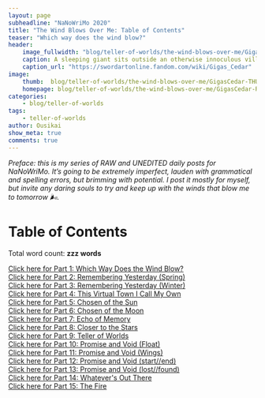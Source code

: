 ```yaml
---
layout: page
subheadline: "NaNoWriMo 2020"
title: "The Wind Blows Over Me: Table of Contents"
teaser: "Which way does the wind blow?"
header:
    image_fullwidth: "blog/teller-of-worlds/the-wind-blows-over-me/GigasCedar-HEAD.jpg"
    caption: A sleeping giant sits outside an otherwise innoculous village at the outskirts of the virtual realm...
    caption_url: "https://swordartonline.fandom.com/wiki/Gigas_Cedar"
image:
    thumb:  blog/teller-of-worlds/the-wind-blows-over-me/GigasCedar-THUMB.png
    homepage: blog/teller-of-worlds/the-wind-blows-over-me/GigasCedar-RAW.png
categories:
    - blog/teller-of-worlds
tags:   
    - teller-of-worlds
author: Ousikai
show_meta: true
comments: true
---
```

*Preface: this is my series of RAW and UNEDITED daily posts for NaNoWriMo. It’s going to be extremely imperfect, lauden with grammatical and spelling errors, but brimming with potential. I post it mostly for myself, but invite any daring souls to try and keep up with the winds that blow me to tomorrow :wind_face:.*


# Table of Contents  

Total word count: **zzz words** <br/>

[Click here for Part 1: Which Way Does the Wind Blow?]({{site.url}}{{site.baseurl}}/blog/teller-of-worlds/the-wind-blows-over-me-part-1) <br/>
[Click here for Part 2: Remembering Yesterday (Spring)]({{site.url}}{{site.baseurl}}/blog/teller-of-worlds/the-wind-blows-over-me-part-2) <br/>
[Click here for Part 3: Remembering Yesterday (Winter)]({{site.url}}{{site.baseurl}}/blog/teller-of-worlds/the-wind-blows-over-me-part-3) <br/>
[Click here for Part 4: This Virtual Town I Call My Own]({{site.url}}{{site.baseurl}}/blog/teller-of-worlds/the-wind-blows-over-me-part-4) <br/>
[Click here for Part 5: Chosen of the Sun]({{site.url}}{{site.baseurl}}/blog/teller-of-worlds/the-wind-blows-over-me-part-5) <br/>
[Click here for Part 6: Chosen of the Moon]({{site.url}}{{site.baseurl}}/blog/teller-of-worlds/the-wind-blows-over-me-part-6) <br/>
[Click here for Part 7: Echo of Memory]({{site.url}}{{site.baseurl}}/blog/teller-of-worlds/the-wind-blows-over-me-part-7) <br/>
[Click here for Part 8: Closer to the Stars]({{site.url}}{{site.baseurl}}/blog/teller-of-worlds/the-wind-blows-over-me-part-8) <br/>
[Click here for Part 9: Teller of Worlds]({{site.url}}{{site.baseurl}}/blog/teller-of-worlds/the-wind-blows-over-me-part-9) <br/>
[Click here for Part 10: Promise and Void (Float)]({{site.url}}{{site.baseurl}}/blog/teller-of-worlds/the-wind-blows-over-me-part-10) <br/>
[Click here for Part 11: Promise and Void (Wings)]({{site.url}}{{site.baseurl}}/blog/teller-of-worlds/the-wind-blows-over-me-part-11) <br/>
[Click here for Part 12: Promise and Void (start//end)]({{site.url}}{{site.baseurl}}/blog/teller-of-worlds/the-wind-blows-over-me-part-12) <br/>
[Click here for Part 13: Promise and Void (lost//found)]({{site.url}}{{site.baseurl}}/blog/teller-of-worlds/the-wind-blows-over-me-part-13) <br/>
[Click here for Part 14: Whatever's Out There]({{site.url}}{{site.baseurl}}/blog/teller-of-worlds/the-wind-blows-over-me-part-14) <br/>
[Click here for Part 15: The Fire]({{site.url}}{{site.baseurl}}/blog/teller-of-worlds/the-wind-blows-over-me-part-15) <br/>
